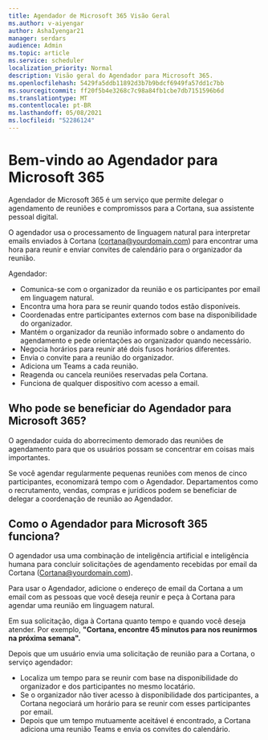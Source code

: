 ```yaml
---
title: Agendador de Microsoft 365 Visão Geral
ms.author: v-aiyengar
author: AshaIyengar21
manager: serdars
audience: Admin
ms.topic: article
ms.service: scheduler
localization_priority: Normal
description: Visão geral do Agendador para Microsoft 365.
ms.openlocfilehash: 5429fa5ddb11892d3b7b9bdcf6949fa57dd1c7bb
ms.sourcegitcommit: ff20f5b4e3268c7c98a84fb1cbe7db7151596b6d
ms.translationtype: MT
ms.contentlocale: pt-BR
ms.lasthandoff: 05/08/2021
ms.locfileid: "52286124"
---
```

# <a name="welcome-to-scheduler-for-microsoft-365"></a>Bem-vindo ao Agendador para Microsoft 365

Agendador de Microsoft 365 é um serviço que permite delegar o agendamento de reuniões e compromissos para a Cortana, sua assistente pessoal digital. 

O agendador usa o processamento de linguagem natural para interpretar emails enviados à Cortana (cortana@yourdomain.com) para encontrar uma hora para reunir e enviar convites de calendário para o organizador da reunião.   

Agendador: 

- Comunica-se com o organizador da reunião e os participantes por email em linguagem natural.
- Encontra uma hora para se reunir quando todos estão disponíveis.
- Coordenadas entre participantes externos com base na disponibilidade do organizador.
- Mantém o organizador da reunião informado sobre o andamento do agendamento e pede orientações ao organizador quando necessário.
- Negocia horários para reunir até dois fusos horários diferentes.
- Envia o convite para a reunião do organizador.
- Adiciona um Teams a cada reunião.
- Reagenda ou cancela reuniões reservadas pela Cortana.
- Funciona de qualquer dispositivo com acesso a email.

## <a name="who-can-benefit-from-scheduler-for-microsoft-365"></a>Who pode se beneficiar do Agendador para Microsoft 365?

O agendador cuida do aborrecimento demorado das reuniões de agendamento para que os usuários possam se concentrar em coisas mais importantes. 

Se você agendar regularmente pequenas reuniões com menos de cinco participantes, economizará tempo com o Agendador.  Departamentos como o recrutamento, vendas, compras e jurídicos podem se beneficiar de delegar a coordenação de reunião ao Agendador.

## <a name="how-does-scheduler-for-microsoft-365-work"></a>Como o Agendador para Microsoft 365 funciona?

O agendador usa uma combinação de inteligência artificial e inteligência humana para concluir solicitações de agendamento recebidas por email da Cortana (Cortana@yourdomain.com).  

Para usar o Agendador, adicione o endereço de email da Cortana a um email com as pessoas que você deseja reunir e peça à Cortana para agendar uma reunião em linguagem natural. 

Em sua solicitação, diga à Cortana quanto tempo e quando você deseja atender. Por exemplo, **"Cortana, encontre 45 minutos para nos reunirmos na próxima semana".**

Depois que um usuário envia uma solicitação de reunião para a Cortana, o serviço agendador: 

- Localiza um tempo para se reunir com base na disponibilidade do organizador e dos participantes no mesmo locatário.
- Se o organizador não tiver acesso à disponibilidade dos participantes, a Cortana negociará um horário para se reunir com esses participantes por email. 
- Depois que um tempo mutuamente aceitável é encontrado, a Cortana adiciona uma reunião Teams e envia os convites do calendário. 
